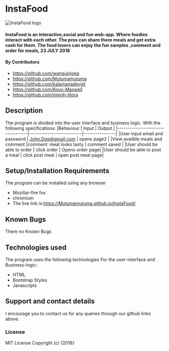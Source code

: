 # InstaFood
![InstaFood logo](/home/wanguinjoka/Pictures/instat_food1.png)
#### InstaFood is an interactive,social and fun web-app. Where foodies interact with each other. The pros can share there meals and get extra cash for them. The food lovers can enjoy the fun samples ,comment and order for meals, 23 JULY 2018
#### By Contributors
* https://github.com/wanguinjoka
* https://github.com/Mutumamutuma
* https://github.com/kalamanadeygit
* https://github.com/Koyo-Maxwell
* https://github.com/nimoh-litora

## Description
The program is divided into the user interface and business logic. With the following specifications:
|Behaviour                         | Input                    | Output         |
|----------------------------------|--------------------------|----------------|
|User input email and password     | John.Doe@gmail.com       | opens page2    |
|View availble meals and comment   |comment: meal looks tasty | comment saved  |
|User should be able to order      | click order              | Opens order page|
|User should be able to post a meal | click post meal         | open post meal page|
## Setup/Installation Requirements
The program can be installed using any browser
* Mozillar-fire fox
* chromium
* The live link is:https://Mutumamutuma.github.io/InstaFood/
## Known Bugs
There no Known Bugs
## Technologies used
The program uses the following technologies
For the user-interface and Business-logic:
* HTML
* Bootstrap Styles
* Javascripts
## Support and contact details
I encourage you to contact us for any queries through our github links above.
### License
MIT License
Copyright (c) {2018}
